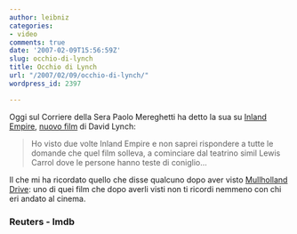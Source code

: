 ```yaml
---
author: leibniz
categories:
- video
comments: true
date: '2007-02-09T15:56:59Z'
slug: occhio-di-lynch
title: Occhio di Lynch
url: "/2007/02/09/occhio-di-lynch/"
wordpress_id: 2397

---
```

Oggi sul Corriere della Sera Paolo Mereghetti ha detto la sua su [Inland Empire](https://www.imdb.com/title/tt0460829/), [nuovo film](https://today.reuters.it/news/newsArticle.aspx?type=entertainmentNews&storyID=2007-02-09T100555Z_01_ROS861333_RTRIDST_0_OITLR-JS-FILM-LINCH-BONZIO.XML) di David Lynch:


> Ho visto due volte Inland Empire e non saprei rispondere a tutte le domande che quel film solleva, a cominciare dal teatrino simil Lewis Carrol dove le persone hanno teste di coniglio...


Il che mi ha ricordato quello che disse qualcuno dopo aver visto [Mullholland Drive](https://www.imdb.com/title/tt0166924/): uno di quei film che dopo averli visti non ti ricordi nemmeno con chi eri andato al cinema.


### Reuters - Imdb
